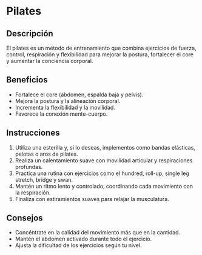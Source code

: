 # Pilates

## Descripción
El pilates es un método de entrenamiento que combina ejercicios de fuerza, control, respiración y flexibilidad para mejorar la postura, fortalecer el core y aumentar la conciencia corporal.

## Beneficios
- Fortalece el core (abdomen, espalda baja y pelvis).
- Mejora la postura y la alineación corporal.
- Incrementa la flexibilidad y la movilidad.
- Favorece la conexión mente-cuerpo.

## Instrucciones
1. Utiliza una esterilla y, si lo deseas, implementos como bandas elásticas, pelotas o aros de pilates.
2. Realiza un calentamiento suave con movilidad articular y respiraciones profundas.
3. Practica una rutina con ejercicios como el hundred, roll-up, single leg stretch, bridge y swan.
4. Mantén un ritmo lento y controlado, coordinando cada movimiento con la respiración.
5. Finaliza con estiramientos suaves para relajar la musculatura.


## Consejos
- Concéntrate en la calidad del movimiento más que en la cantidad.
- Mantén el abdomen activado durante todo el ejercicio.
- Ajusta la dificultad de los ejercicios según tu nivel.